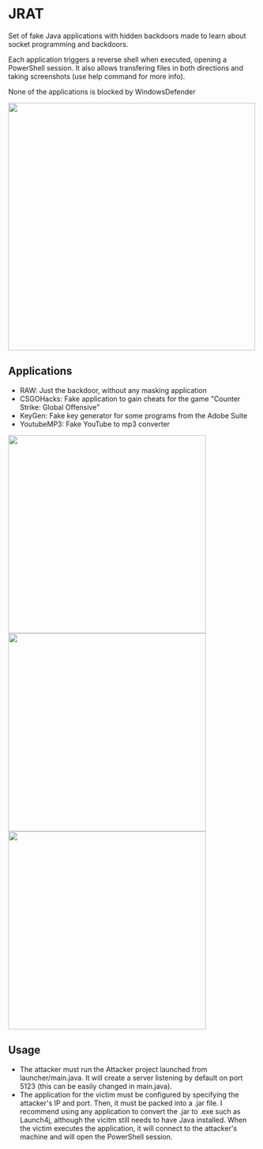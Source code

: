# JRAT

Set of fake Java applications with hidden backdoors made to learn about socket programming and backdoors.

Each application triggers a reverse shell when executed, opening a PowerShell session. It also allows transfering files in both directions and taking screenshots (use help command for more info).

None of the applications is blocked by WindowsDefender

<img src="https://raw.githubusercontent.com/hacefresko/JRAT/master/git%20resources/console.jpg" width="500px">

## Applications

* RAW: Just the backdoor, without any masking application
* CSGOHacks: Fake application to gain cheats for the game "Counter Strike: Global Offensive"
* KeyGen: Fake key generator for some programs from the Adobe Suite
* YoutubeMP3: Fake YouTube to mp3 converter


<img src="https://raw.githubusercontent.com/hacefresko/JRAT/master/git%20resources/csgo.png" width="400px">
<img src="https://raw.githubusercontent.com/hacefresko/JRAT/master/git%20resources/keyGen.png" width="400px">
<img src="https://raw.githubusercontent.com/hacefresko/JRAT/master/git%20resources/youtubeMP3.png" width="400px">

## Usage

* The attacker must run the Attacker project launched from launcher/main.java. It will create a server listening by default on port 5123 (this can be easily changed in main.java).
* The application for the victim must be configured by specifying the attacker's IP and port. Then, it must be packed into a .jar file. I recommend using any application to convert the .jar to .exe such as Launch4j, although the vicitm still needs to have Java installed. When the victim executes the application, it will connect to the attacker's machine and will open the PowerShell session.
